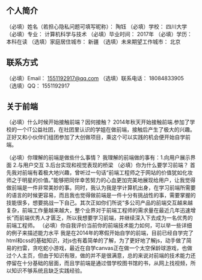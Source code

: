 

## 个人简介

（必填）姓名（若担心隐私问题可填写昵称）：    陶钰
（必填）学校：    四川大学
（必填）专业：    计算机科学与技术
（必填）毕业时间：    2017年
（必填）学历：    本科在读
（选填）家庭居住城市：    新疆
（选填）未来期望工作城市：    北京

## 联系方式

（必填）Email：    1551192917@qq.com
（选填）联系电话：    18084833905
（选填）QQ：    1551192917

## 关于前端

（必填）什么时候开始接触前端？因何接触？
        2014年秋天开始接触前端.参加了学校的一个IT公益社团，在社团里认识的学姐在做前端，接触后产生了极大的兴趣。正好又和小伙伴们组团参加了大创做项目，乘这个可以实践的机会便开始自学前端。

（必填）你理解的前端是做些什么事情？
        我理解的前端做的事有：1.向用户展示界面 2.与用户交互 3.后台实现和视觉表现的桥梁
（必填）你为什么要学习前端？
       首先我对前端有着极大地兴趣，曾听过一句话“前端工程师之于网站的价值犹如化妆师之于明星的价值。”能够把同伴幸苦努力的心血更加完美地展现给用户，让我觉得做前端是一件非常美妙的事。同时，我认为我是学计算机出身，在学习前端所需要的语言的时候更容易，而且我也觉得做前端是一件十分有挑战性的事，需要掌握的技能很多，想要挑战一下自己。其次正如你们所说“多公司产品的前端交互越来越复杂，前端工作量越来越大，整个业界对于前端工程师的需求量在最近几年迅速增长”而前端优秀人才匮乏，所以我想要学习前端，并继续深入下去成为一名优秀的前端工程师。
（必填）你自我评价当前你的前端技术能力如何，可以举一些详细的例子来描述能力水平
       我是在2014年的寒假开始自学的前端，目前已经自学完了html和css的基础知识，对js也有着简单的了解，为了更好地了解js，动手做了简易的扫雷，贪吃蛇小游戏，最近在自学canvas正在做一个太空保龄球游戏，也做过个人主页，但由于知识有限，做的并不是很满意，总的来说对前端的技术能力还停留在十分基础的层面，而且学前端是通过借学校图书馆的书，从网上找视频，所以知识不够系统且缺乏实践经验。
